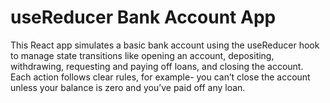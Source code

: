 # useReducer Bank Account App

This React app simulates a basic bank account using the useReducer hook to manage state transitions like opening an account, depositing, withdrawing, requesting and paying off loans, and closing the account.
Each action follows clear rules, for example- you can’t close the account unless your balance is zero and you’ve paid off any loan.

